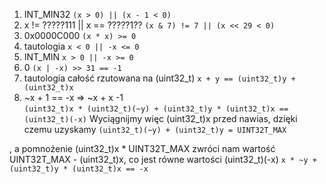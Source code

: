 1. INT_MIN32                       ```(x > 0) || (x - 1 < 0)```
2. x != ?????111 || x == ?????1??   ```(x & 7) != 7 || (x << 29 < 0)```
3. 0x0000C000                       ```(x * x) >= 0```
4. tautologia                       ```x < 0 || -x <= 0```
5. INT_MIN                          ```x > 0 || -x >= 0```
6. 0                                ```(x | -x) >> 31 == -1```
7. tautologia całość rzutowana na (uint32_t) ```x + y == (uint32_t)y + (uint32_t)x```
8. ~x + 1 == -x => ~x + x -1  
```(uint32_t)x * (uint32_t)(~y) + (uint32_t)y * (uint32_t)x == (uint32_t)(-x)``` Wyciągnijmy więc (uint32_t)x przed nawias, dzięki czemu uzyskamy
```(uint32_t)(~y) + (uint32_t)y = UINT32T_MAX```

, a pomnożenie (uint32_t)x * UINT32T_MAX zwróci nam wartość UINT32T_MAX - (uint32_t)x, co jest równe wartości (uint32_t)(-x)  ```x * ~y + (uint32_t)y * (uint32_t)x == -x```

